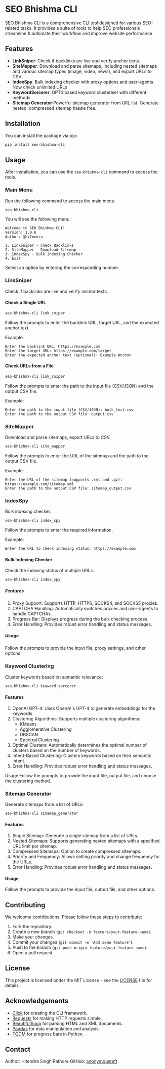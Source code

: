 
# SEO Bhishma CLI

SEO Bhishma CLI is a comprehensive CLI tool designed for various SEO-related tasks. It provides a suite of tools to help SEO professionals streamline & automate their workflow and improve website performance.

## Features

- **LinkSniper**: Check if backlinks are live and verify anchor texts.
- **SiteMapper**: Download and parse sitemaps, including nested sitemaps and various sitemap types (image, video, news), and export URLs to CSV.
- **IndexSpy**: Bulk indexing checker with proxy options and user-agents. Now check unlimited URLs
- **KeywordSorcerer**: GPT4 based keyword clusteriser with different methods
- **Sitemap Generator**:Powerful sitemap generator from URL list. Generate nested, compressed sitemap hassle free.

## Installation

You can install the package via pip:

```bash
pip install seo-bhishma-cli
```

## Usage

After installation, you can use the `seo-bhishma-cli` command to access the tools.

### Main Menu

Run the following command to access the main menu:

```bash
seo-bhishma-cli
```

You will see the following menu:

```
Welcome to SEO Bhishma CLI!
Version: 1.0.0
Author: @hi7endra

1. LinkSniper - Check Backlinks
2. SiteMapper - Download Sitemap
3. IndexSpy - Bulk Indexing Checker
4. Exit
```

Select an option by entering the corresponding number.

### LinkSniper

Check if backlinks are live and verify anchor texts.

#### Check a Single URL

```bash
seo-bhishma-cli link_sniper
```

Follow the prompts to enter the backlink URL, target URL, and the expected anchor text.

Example:

```
Enter the backlink URL: https://example.com
Enter the target URL: https://example.com/target
Enter the expected anchor text (optional): Example Anchor
```

#### Check URLs from a File

```bash
seo-bhishma-cli link_sniper
```

Follow the prompts to enter the path to the input file (CSV/JSON) and the output CSV file.

Example:

```
Enter the path to the input file (CSV/JSON): bulk_test.csv
Enter the path to the output CSV file: output.csv
```

### SiteMapper

Download and parse sitemaps, export URLs to CSV.

```bash
seo-bhishma-cli site_mapper
```

Follow the prompts to enter the URL of the sitemap and the path to the output CSV file.

Example:

```
Enter the URL of the sitemap (supports .xml and .gz): https://example.com/sitemap.xml
Enter the path to the output CSV file: sitemap_output.csv
```

### IndexSpy

Bulk indexing checker.

```bash
seo-bhishma-cli index_spy
```

Follow the prompts to enter the required information.

Example:

```
Enter the URL to check indexing status: https://example.com
```

#### Bulk Indexing Checker

Check the indexing status of multiple URLs:

```bash
seo-bhishma-cli index_spy
```
##### Features

1. Proxy Support: Supports HTTP, HTTPS, SOCKS4, and SOCKS5 proxies.
2. CAPTCHA Handling: Automatically switches proxies and user-agents to handle CAPTCHAs.
3. Progress Bar: Displays progress during the bulk checking process.
4. Error Handling: Provides robust error handling and status messages.

##### Usage
Follow the prompts to provide the input file, proxy settings, and other options.

### Keyword Clustering

Cluster keywords based on semantic relevance:

```bash
seo-bhishma-cli keyword_sorcerer
```

#### Features

1. OpenAI GPT-4: Uses OpenAI's GPT-4 to generate embeddings for the keywords.
2. Clustering Algorithms: Supports multiple clustering algorithms:
    - KMeans
    - Agglomerative Clustering
    - DBSCAN
    - Spectral Clustering
3. Optimal Clusters: Automatically determines the optimal number of clusters based on the number of keywords.
4. Intent-Based Clustering: Clusters keywords based on their semantic intent.
5. Error Handling: Provides robust error handling and status messages.

Usage
Follow the prompts to provide the input file, output file, and choose the clustering method.

### Sitemap Generator
Generate sitemaps from a list of URLs:

```bash
seo-bhishma-cli sitemap_generator
```

#### Features
1. Single Sitemap: Generate a single sitemap from a list of URLs.
2. Nested Sitemaps: Supports generating nested sitemaps with a specified URL limit per sitemap.
3. Compressed Sitemaps: Option to create compressed sitemaps.
4. Priority and Frequency: Allows setting priority and change frequency for the URLs.
5. Error Handling: Provides robust error handling and status messages.

#### Usage
Follow the prompts to provide the input file, output file, and other options.


## Contributing

We welcome contributions! Please follow these steps to contribute:

1. Fork the repository.
2. Create a new branch (`git checkout -b feature/your-feature-name`).
3. Make your changes.
4. Commit your changes (`git commit -m 'Add some feature'`).
5. Push to the branch (`git push origin feature/your-feature-name`).
6. Open a pull request.

## License

This project is licensed under the MIT License - see the [LICENSE](LICENSE) file for details.

## Acknowledgements

- [Click](https://click.palletsprojects.com/) for creating the CLI framework.
- [Requests](https://docs.python-requests.org/en/latest/) for making HTTP requests simple.
- [BeautifulSoup](https://www.crummy.com/software/BeautifulSoup/) for parsing HTML and XML documents.
- [Pandas](https://pandas.pydata.org/) for data manipulation and analysis.
- [TQDM](https://tqdm.github.io/) for progress bars in Python.

## Contact

Author: Hitendra Singh Rathore 
GitHub: [anonymousraft](https://github.com/anonymousraft)